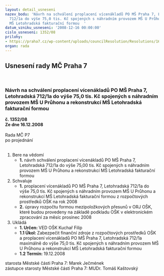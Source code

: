 ```yaml
---
layout: detail_usneseni
nazev_bodu: 'Návrh na schválení proplacení vícenákladů PO MŠ Praha 7, Letohradská
  712/1a do výše 75,0 tis. Kč spojených s náhradním provozem MŠ U Průhonu a rekonstrukcí
  MŠ Letohradská fakturační formou  '
datum_vzniku_usneseni: '2008-12-16 00:00:00'
cislo_usneseni: 1352/08
prilohy:
- https://praha7.cz/wp-content/uploads/councilResolution/Resolutions/16421/49-%c5%be%c3%a1dost_%c5%99editelky.pdf
organ: rada
---
```

<div id="ucUsn_pList" class="usn">
	<span><h2>Usnesení rady MČ Praha 7 </h2>
<br></span><div class="standBody">
<span><h3>Návrh na schválení proplacení vícenákladů PO MŠ Praha 7, Letohradská 712/1a do výše 75,0 tis. Kč spojených s náhradním provozem MŠ U Průhonu a rekonstrukcí MŠ Letohradská fakturační formou  </h3></span><div class="center">
		<strong>č. 1352/08</strong><br>
	</div>
<div class="center">
		<strong>Ze dne 16.12.2008</strong><br><br>
	</div>Rada MČ P7<br> po projednání<br><br><ol>
<li>Bere na vědomí<ul><li>
<strong>1.</strong> návrh schválení proplacení vícenákladů PO MŠ Praha 7, Letohradská 712/1a do výše 75,00 tis. Kč spojených s náhradním provozem MŠ U Průhonu a rekonstrukcí MŠ Letohradská fakturační formou  </li></ul>
</li>
<li>Schvaluje<ul>
<li>
<strong>1.</strong> proplacení vícenákladů PO MŠ Praha 7, Letohradská 712/1a do výše 75,0  tis. Kč spojených s náhradním provozem MŠ U Průhonu a rekonstrukcí MŠ Letohradská fakturační formou  z rozpočtových prostředků OŠK na rok 2008</li>
<li>
<strong>2.</strong> úpravy rozpočtu formou mezipoložkových přesunů v ORJ OŠK, které budou provedeny na základě podkladu OŠK v elektronickém zpracování za měsíc prosinec 2008</li>
</ul>
</li>
<li>Ukládá<ul>
<li>
<strong>1. Určen: </strong>VED OŠK Kuchař Filip</li>
<li>
<strong>1.1 Úkol: </strong>Zabezpečit finanční zdroje z rozpočtových prostředků OŠK a proplacení vícenákladů PO MŠ Praha 7, Letohradská 712/1a maximálně do výše     75,0 tis. Kč spojených s náhradním provozem MŠ U Průhonu a rekonstrukcí MŠ Letohradská fakturační formou</li>
<li>
<strong>1.2 Termín: </strong>19.12.2008</li>
</ul>
</li>
</ol>starosta Městské části Praha 7: Marek Ječmének<br>zástupce starosty Městské části Praha 7: MUDr. Tomáš Kaštovský 
</div>
</div>